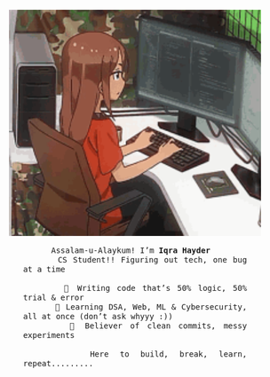 <!-- Centered image -->
<p align="center">
  <img src="Profile.gif" alt="Profile GIF" width="90%">
</p>

<!-- Text block under image -->
<div style="width:80%; margin:auto; text-align:justify;">
  <samp>
    &nbsp;&nbsp;&nbsp;&nbsp;&nbsp;&nbsp;Assalam-u-Alaykum! I’m <b>Iqra Hayder</b> <br>
    &nbsp;&nbsp;&nbsp;&nbsp;&nbsp;&nbsp;CS Student!! Figuring out tech, one bug at a time <br><br>
    &nbsp;&nbsp;&nbsp;&nbsp;&nbsp;&nbsp;🔹 Writing code that’s 50% logic, 50% trial & error <br>
    &nbsp;&nbsp;&nbsp;&nbsp;&nbsp;&nbsp;🔹 Learning DSA, Web, ML & Cybersecurity, all at once (don’t ask whyyy :)) <br>
    &nbsp;&nbsp;&nbsp;&nbsp;&nbsp;&nbsp;🔹 Believer of clean commits, messy experiments <br><br>
    &nbsp;&nbsp;&nbsp;&nbsp;&nbsp;&nbsp;Here to build, break, learn, repeat.........
  </samp>
</div>
